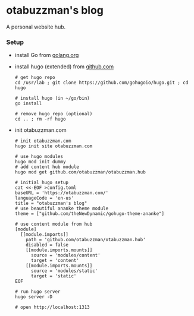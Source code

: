 # otabuzzman's blog
A personal website hub.

### Setup
- install Go from [golang.org](https://golang.org/doc/install)
- install hugo (extended) from [github.com](https://github.com/gohugoio/hugo/)

  ```
  # get hugo repo
  cd /usr/lab ; git clone https://github.com/gohugoio/hugo.git ; cd hugo
  
  # install hugo (in ~/go/bin)
  go install
  
  # remove hugo repo (optional)
  cd .. ; rm -rf hugo
  ```

- init otabuzzman.com

  ```
  # init otabuzzman.com
  hugo init site otabuzzman.com
  
  # use hugo modules
  hugo mod init dummy
  # add content hub module
  hugo mod get github.com/otabuzzman/otabuzzman.hub
  
  # initial hugo setup
  cat <<-EOF >config.toml
  baseURL = 'https://otabuzzman.com/'
  languageCode = 'en-us'
  title = "otabuzzman's blog"
  # use beautiful ananke theme module
  theme = ["github.com/theNewDynamic/gohugo-theme-ananke"]
  
  # use content module from hub
  [module]
    [[module.imports]]
      path = 'github.com/otabuzzman/otabuzzman.hub'
      disabled = false
      [[module.imports.mounts]]
        source = 'modules/content'
        target = 'content'
      [[module.imports.mounts]]
        source = 'modules/static'
        target = 'static'
  EOF
  
  # run hugo server
  hugo server -D
  
  # open http://localhost:1313
  ```
